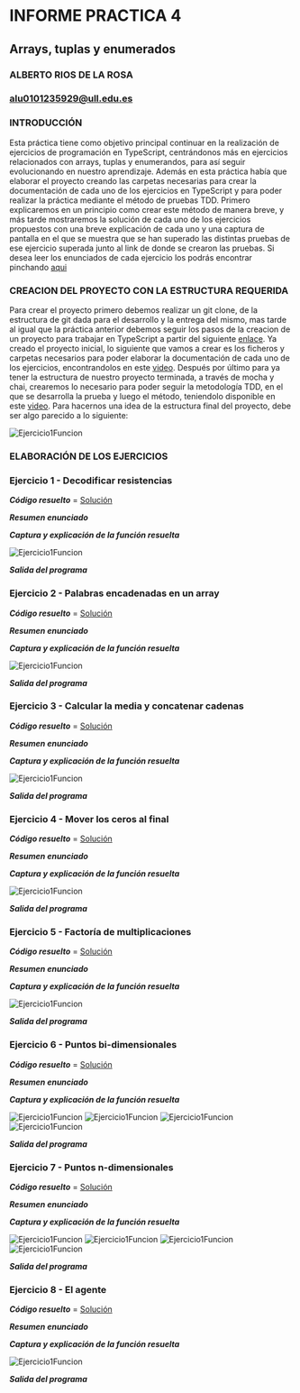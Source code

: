 # INFORME PRACTICA 4
## Arrays, tuplas y enumerados
### ALBERTO RIOS DE LA ROSA
### alu0101235929@ull.edu.es

### INTRODUCCIÓN

Esta práctica tiene como objetivo principal continuar en la realización de ejercicios de programación en TypeScript, centrándonos más en ejercicios relacionados con arrays, tuplas y enumerandos, para así seguir evolucionando en nuestro aprendizaje. Además en esta práctica había que elaborar el proyecto creando las carpetas necesarias para crear la documentación de cada uno de los ejercicios en TypeScript y para poder realizar la práctica mediante el método de pruebas TDD. Primero explicaremos en un principio como crear este método de manera breve, y más tarde mostraremos la solución de cada uno de los ejercicios propuestos con una breve explicación de cada uno y una captura de pantalla en el que se muestra que se han superado las distintas pruebas de ese ejercicio superada junto al link de donde se crearon las pruebas. Si desea leer los enunciados de cada ejercicio los podrás encontrar pinchando [aqui](https://ull-esit-inf-dsi-2021.github.io/prct04-arrays-tuples-enums/)

### CREACION DEL PROYECTO CON LA ESTRUCTURA REQUERIDA

Para crear el proyecto primero debemos realizar un git clone, de la estructura de git dada para el desarrollo y la entrega del mismo, mas tarde al igual que la práctica anterior debemos seguir los pasos de la creacion de un proyecto para trabajar en TypeScript a partir del siguiente [enlace](https://ull-esit-inf-dsi-2021.github.io/typescript-theory/typescript-project-setup.html). Ya creado el proyecto inicial, lo siguiente que vamos a crear es los ficheros y carpetas necesarios para poder elaborar la documentación de cada uno de los ejercicios, encontrandolos en este [video](https://drive.google.com/file/d/19LLLCuWg7u0TjjKz9q8ZhOXgbrKtPUme/view). Después por último para ya tener la estructura de nuestro proyecto terminada, a través de mocha y chai, crearemos lo necesario para poder seguir la metodología TDD, en el que se desarrolla la prueba y luego el método, teniendolo disponible en este [video](https://drive.google.com/file/d/1-z1oNOZP70WBDyhaaUijjHvFtqd6eAmJ/view). Para hacernos una idea de la estructura final del proyecto, debe ser algo parecido a lo siguiente:

![Ejercicio1Funcion](Imagenes/Estructura.JPG) 

### ELABORACIÓN DE LOS EJERCICIOS

### Ejercicio 1 - Decodificar resistencias

***Código resuelto*** = [Solución](https://github.com/ULL-ESIT-INF-DSI-2021/ull-esit-inf-dsi-20-21-prct04-arrays-tuples-enums-Espinette/blob/master/src/ejercicio-1.ts)

***Resumen enunciado*** 
 
***Captura y explicación de la función resuelta***
 
 ![Ejercicio1Funcion](Imagenes/Ejercicio1Funcion.JPG) 

***Salida del programa***

### Ejercicio 2 - Palabras encadenadas en un array

***Código resuelto*** = [Solución](https://github.com/ULL-ESIT-INF-DSI-2021/ull-esit-inf-dsi-20-21-prct04-arrays-tuples-enums-Espinette/blob/master/src/ejercicio-2.ts)

***Resumen enunciado*** 
 
***Captura y explicación de la función resuelta***
 
 ![Ejercicio1Funcion](Imagenes/Ejercicio2Funcion.JPG) 

***Salida del programa***

### Ejercicio 3 - Calcular la media y concatenar cadenas

***Código resuelto*** = [Solución](https://github.com/ULL-ESIT-INF-DSI-2021/ull-esit-inf-dsi-20-21-prct04-arrays-tuples-enums-Espinette/blob/master/src/ejercicio-3.ts)

***Resumen enunciado*** 
 
***Captura y explicación de la función resuelta***
 
 ![Ejercicio1Funcion](Imagenes/Ejercicio3Funcion.JPG) 

***Salida del programa***

### Ejercicio 4 - Mover los ceros al final

***Código resuelto*** = [Solución](https://github.com/ULL-ESIT-INF-DSI-2021/ull-esit-inf-dsi-20-21-prct04-arrays-tuples-enums-Espinette/blob/master/src/ejercicio-4.ts)

***Resumen enunciado*** 

***Captura y explicación de la función resuelta***
 
 ![Ejercicio1Funcion](Imagenes/Ejercicio4Funcion.JPG) 

***Salida del programa***

### Ejercicio 5 - Factoría de multiplicaciones

***Código resuelto*** = [Solución](https://github.com/ULL-ESIT-INF-DSI-2021/ull-esit-inf-dsi-20-21-prct04-arrays-tuples-enums-Espinette/blob/master/src/ejercicio-5.ts)

***Resumen enunciado*** 
 
***Captura y explicación de la función resuelta***
 
 ![Ejercicio1Funcion](Imagenes/Ejercicio5Funcion.JPG) 

***Salida del programa***

### Ejercicio 6 - Puntos bi-dimensionales

***Código resuelto*** = [Solución](https://github.com/ULL-ESIT-INF-DSI-2021/ull-esit-inf-dsi-20-21-prct04-arrays-tuples-enums-Espinette/blob/master/src/ejercicio-6.ts)

***Resumen enunciado*** 

***Captura y explicación de la función resuelta***
 
 ![Ejercicio1Funcion](Imagenes/Ejercicio6Funcion1sum.JPG) 
 ![Ejercicio1Funcion](Imagenes/Ejercicio6Funcion3.JPG) 
 ![Ejercicio1Funcion](Imagenes/Ejercicio6Funcion1.JPG) 
 ![Ejercicio1Funcion](Imagenes/Ejercicio6Funcion4.JPG) 


***Salida del programa***

### Ejercicio 7 - Puntos n-dimensionales

***Código resuelto*** = [Solución](https://github.com/ULL-ESIT-INF-DSI-2021/ull-esit-inf-dsi-20-21-prct04-arrays-tuples-enums-Espinette/blob/master/src/ejercicio-7.ts)

***Resumen enunciado*** 

***Captura y explicación de la función resuelta***
 
 ![Ejercicio1Funcion](Imagenes/Ejercicio7Funcion1.JPG)
 ![Ejercicio1Funcion](Imagenes/Ejercicio7Funcion2.JPG) 
 ![Ejercicio1Funcion](Imagenes/Ejercicio7Funcion3.JPG) 
 ![Ejercicio1Funcion](Imagenes/Ejercicio7Funcion4.JPG) 


***Salida del programa***

### Ejercicio 8 - El agente

***Código resuelto*** = [Solución](https://github.com/ULL-ESIT-INF-DSI-2021/ull-esit-inf-dsi-20-21-prct04-arrays-tuples-enums-Espinette/blob/master/src/ejercicio-8.ts)

***Resumen enunciado*** 

***Captura y explicación de la función resuelta***
 
 ![Ejercicio1Funcion](Imagenes/Ejercicio8Funcion.JPG) 

***Salida del programa***


